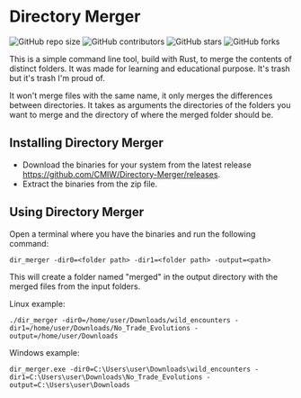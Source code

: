 # Directory Merger

![GitHub repo size](https://img.shields.io/github/repo-size/CMIW/Directory-Merger)
![GitHub contributors](https://img.shields.io/github/contributors/CMIW/Directory-Merger)
![GitHub stars](https://img.shields.io/github/stars/CMIW/Directory-Merger?style=social)
![GitHub forks](https://img.shields.io/github/forks/CMIW/Directory-Merger?style=social)

This is a simple command line tool, build with Rust, to merge the contents of distinct folders. It was made for learning and educational purpose. It's trash but it's trash I'm proud of.

It won't merge files with the same name, it only merges the differences between directories. It takes as arguments the directories of the folders you want to merge and the directory of where the merged folder should be.

## Installing Directory Merger

* Download the binaries for your system from the latest release https://github.com/CMIW/Directory-Merger/releases.
* Extract the binaries from the zip file.

## Using Directory Merger

Open a terminal where you have the binaries and run the following command:
```
dir_merger -dir0=<folder path> -dir1=<folder path> -output=<path>
```

This will create a folder named "merged" in the output directory with the merged files from the input folders.

Linux example:
```
./dir_merger -dir0=/home/user/Downloads/wild_encounters -dir1=/home/user/Downloads/No_Trade_Evolutions -output=/home/user/Downloads
```

Windows example:
```
dir_merger.exe -dir0=C:\Users\user\Downloads\wild_encounters -dir1=C:\Users\user\Downloads\No_Trade_Evolutions -output=C:\Users\user\Downloads
```
